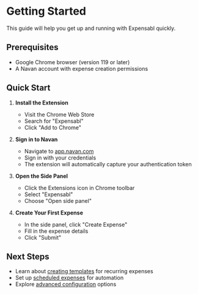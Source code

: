 # Getting Started

This guide will help you get up and running with Expensabl quickly.

## Prerequisites

- Google Chrome browser (version 119 or later)
- A Navan account with expense creation permissions

## Quick Start

1. **Install the Extension**
   - Visit the Chrome Web Store
   - Search for "Expensabl"
   - Click "Add to Chrome"

2. **Sign in to Navan**
   - Navigate to [app.navan.com](https://app.navan.com)
   - Sign in with your credentials
   - The extension will automatically capture your authentication token

3. **Open the Side Panel**
   - Click the Extensions icon in Chrome toolbar
   - Select "Expensabl"
   - Choose "Open side panel"

4. **Create Your First Expense**
   - In the side panel, click "Create Expense"
   - Fill in the expense details
   - Click "Submit"

## Next Steps

- Learn about [creating templates](./templates.md) for recurring expenses
- Set up [scheduled expenses](./scheduling.md) for automation
- Explore [advanced configuration](./configuration.md) options